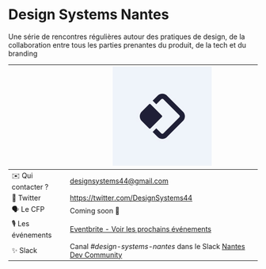 # Design Systems Nantes

Une série de rencontres régulières autour des pratiques de design, de la collaboration entre tous les parties prenantes du produit, de la tech et du branding

|                    | ![logo](PP.jpg)                                                                                                             |
| ------------------ | --------------------------------------------------------------------------------------------------------------------------- |
| ✉️ Qui contacter ? | designsystems44@gmail.com                                                                                                   |
| 🐣 Twitter         | https://twitter.com/DesignSystems44                                                                                         |
| 🗣 Le CFP           | Coming soon 🙌                                                                                                              |
| 🎙 Les événements   | [Eventbrite - Voir les prochains événements](https://www.eventbrite.fr/e/billets-design-systems-nantes-202303-517560516437) |
| ✨ Slack           | Canal _#design-systems-nantes_ dans le Slack [Nantes Dev Community](nantes-dev-community.slack.com)                         |
